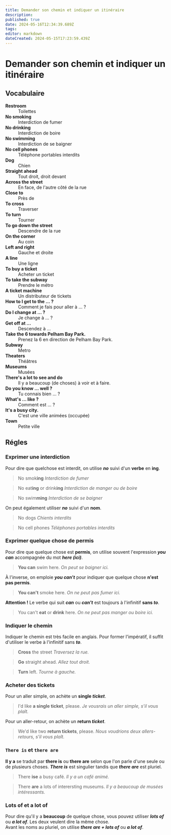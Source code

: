 ```yaml
---
title: Demander son chemin et indiquer un itinéraire
description: 
published: true
date: 2024-05-16T12:34:39.689Z
tags: 
editor: markdown
dateCreated: 2024-05-15T17:23:59.439Z
---
```


# Demander son chemin et indiquer un itinéraire

## Vocabulaire

<dl>
  <dt><strong>Restroom</strong></dt>
  <dd>Toilettes</dd>
  
  <dt><strong>No smoking</strong></dt>
  <dd>Interdiction de fumer</dd>
  
  <dt><strong>No drinking</strong></dt>
  <dd>Interdiction de boire</dd>
  
  <dt><strong>No swimming</strong></dt>
  <dd>Interdiction de se baigner</dd>
  
  <dt><strong>No cell phones</strong></dt>
  <dd>Téléphone portables interdits</dd>
  
  <dt><strong>Dog</strong></dt>
  <dd>Chien</dd>
  
  <dt><strong>Straight ahead</strong></dt>
  <dd>Tout droit, droit devant</dd>
  
  <dt><strong>Across the street</strong></dt>
  <dd>En face, de l'autre côté de la rue</dd>
  
  <dt><strong>Close to</strong></dt>
  <dd>Près de</dd>
  
  <dt><strong>To cross</strong></dt>
  <dd>Traverser</dd>
  
  <dt><strong>To turn</strong></dt>
  <dd>Tourner</dd>
  
  <dt><strong>To go down the street</strong></dt>
  <dd>Descendre de la rue</dd>
  
  <dt><strong>On the corner</strong></dt>
  <dd>Au coin</dd>
  
  <dt><strong>Left and right</strong></dt>
  <dd>Gauche et droite</dd>
  
  <dt><strong>A line</strong></dt>
  <dd>Une ligne</dd>
  
  <dt><strong>To buy a ticket</strong></dt>
  <dd>Acheter un ticket</dd>
  
  <dt><strong>To take the subway</strong></dt>
  <dd>Prendre le métro</dd>
  
  <dt><strong>A ticket machine</strong></dt>
  <dd>Un distributeur de tickets</dd>
  
  <dt><strong>How to I get to the ... ?</strong></dt>
  <dd>Comment je fais pour aller à ... ?</dd>
  
  <dt><strong>Do I change at ... ?</strong></dt>
  <dd>Je change à ... ?</dd>
  
  <dt><strong>Get off at ...</strong></dt>
  <dd>Descendez à ...</dd>
  
  <dt><strong>Take the 6 towards Pelham Bay Park.</strong></dt>
  <dd>Prenez la 6 en direction de Pelham Bay Park.</dd>
  
  <dt><strong>Subway</strong></dt>
  <dd>Metro</dd>
  
  <dt><strong>Theaters</strong></dt>
  <dd>Théâtres</dd>
  
  <dt><strong>Museums</strong></dt>
  <dd>Musées</dd>
  
  <dt><strong>There's a lot to see and do</strong></dt>
  <dd>Il y a beaucoup (de choses) à voir et à faire.</dd>
  
  <dt><strong>Do you know ... well ?</strong></dt>
  <dd>Tu connais bien ... ?</dd>
  
  <dt><strong>What's ... like ?</strong></dt>
  <dd>Comment est ... ?</dd>
  
  <dt><strong>It's a busy city.</strong></dt>
  <dd>C'est une ville animées (occupée)</dd>
  
  <dt><strong>Town</strong></dt>
  <dd>Petite ville</dd>
  
  <dt><strong></strong></dt>
  <dd></dd>
  
  <dt><strong></strong></dt>
  <dd></dd>
  
  <dt><strong></strong></dt>
  <dd></dd>
  
  <dt><strong></strong></dt>
  <dd></dd>
  
  <dt><strong></strong></dt>
  <dd></dd>
  
  <dt><strong></strong></dt>
  <dd></dd>
  
  <dt><strong></strong></dt>
  <dd></dd>
  
  <dt><strong></strong></dt>
  <dd></dd>
  
  <dt><strong></strong></dt>
  <dd></dd>
  
  <dt><strong></strong></dt>
  <dd></dd>
  
  <dt><strong></strong></dt>
  <dd></dd>
  
  <dt><strong></strong></dt>
  <dd></dd>
  
  <dt><strong></strong></dt>
  <dd></dd>
  
  <dt><strong></strong></dt>
  <dd></dd>
  
  <dt><strong></strong></dt>
  <dd></dd>
  
  <dt><strong></strong></dt>
  <dd></dd>
  
  <dt><strong></strong></dt>
  <dd></dd>
  
  <dt><strong></strong></dt>
  <dd></dd>
  
  <dt><strong></strong></dt>
  <dd></dd>
  
  <dt><strong></strong></dt>
  <dd></dd>
  
  <dt><strong></strong></dt>
  <dd></dd>
  
  <dt><strong></strong></dt>
  <dd></dd>
  
  <dt><strong></strong></dt>
  <dd></dd>
  
  <dt><strong></strong></dt>
  <dd></dd>
  
  <dt><strong></strong></dt>
  <dd></dd>
  
  <dt><strong></strong></dt>
  <dd></dd>
</dl>

## Régles

### Exprimer une interdiction

Pour dire que quelchose est interdit, on utilise ***no*** suivi d'un **verbe** en **ing**.

> No smok**ing**
> *Interdiction de fumer*

> No eat**ing** or drink**ing**
> *Interdiction de manger ou de boire*

> No swim**ming**
> *Interdiction de se baigner*

On peut également utiliser ***no*** suivi d'un **nom**.

> No dogs
> *Chients interdits*

> No cell phones
> *Téléphones portables interdits*

### Exprimer quelque chose de permis

Pour dire que quelque chose est **permis**, on utilise souvent l'expression ***you can*** accompagnée du mot ***here (ici)***.

> **You can** swim here.
> *On peut se baigner ici.*

À l'inverse, on emploie ***you can't*** pour indiquer que quelque chose **n'est pas permis**.

> **You can't** smoke here.
> *On ne peut pas fumer ici.*

**Attention !** Le verbe qui suit ***can*** ou ***can't*** est toujours à l'infinitif **sans *to***.

> You can't **eat** or **drink** here.
> *On ne peut pas manger ou boire ici.*

### Indiquer le chemin

Indiquer le chemin est très facile en anglais. Pour former l'impératif, il suffit d'utiliser le verbe à l'infinitif sans ***to***.

> **Cross** the street
> *Traversez la rue.*

> **Go** straight ahead.
> *Allez tout droit.*

> **Turn** left.
> *Tourne à gauche.*

### Acheter des tickets

Pour un aller simple, on achète un **single *ticket***.

> I'd like **a single ticket**, please.
> *Je vousrais un aller simple, s'il vous plaît.*

Pour un aller-retour, on achète un **return *ticket***.

> We'd like two **return tickets**, please.
> *Nous voudrions deux allers-retours, s'il vous plaît.*


### `There is` et `there are`

**Il y a** se traduit par **there is** ou **there are** selon que l'on parle d'une seule ou de plusieurs choses. ***There is*** est singulier tandis que ***there are*** est pluriel.

> There **ise** a busy café.
> *Il y a un café animé.*

> There **are** a lots of interersting museums.
> *Il y a beaucoup de musées intéressants.*

### **Lots of** et **a lot of**

Pour dire qu'il y a **beaucoup** de quelque chose, vous pouvez utiliser ***lots of*** ou ***a lot of***. Les deux veulent dire la même chose.  
Avant les noms au pluriel, on utilise ***there are + lots of*** ou ***a lot of***.